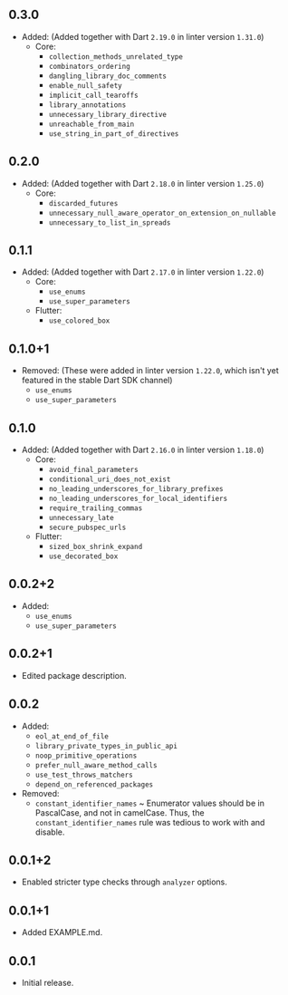 ## 0.3.0

- Added: (Added together with Dart `2.19.0` in linter version `1.31.0`)
  - Core:
    - `collection_methods_unrelated_type`
    - `combinators_ordering`
    - `dangling_library_doc_comments`
    - `enable_null_safety`
    - `implicit_call_tearoffs`
    - `library_annotations`
    - `unnecessary_library_directive`
    - `unreachable_from_main`
    - `use_string_in_part_of_directives`

## 0.2.0

- Added: (Added together with Dart `2.18.0` in linter version `1.25.0`)
  - Core:
    - `discarded_futures`
    - `unnecessary_null_aware_operator_on_extension_on_nullable`
    - `unnecessary_to_list_in_spreads`

## 0.1.1

- Added: (Added together with Dart `2.17.0` in linter version `1.22.0`)
  - Core:
    - `use_enums`
    - `use_super_parameters`
  - Flutter:
    - `use_colored_box`

## 0.1.0+1

- Removed: (These were added in linter version `1.22.0`, which isn't yet
  featured in the stable Dart SDK channel)
  - `use_enums`
  - `use_super_parameters`

## 0.1.0

- Added: (Added together with Dart `2.16.0` in linter version `1.18.0`)
  - Core:
    - `avoid_final_parameters`
    - `conditional_uri_does_not_exist`
    - `no_leading_underscores_for_library_prefixes`
    - `no_leading_underscores_for_local_identifiers`
    - `require_trailing_commas`
    - `unnecessary_late`
    - `secure_pubspec_urls`
  - Flutter:
    - `sized_box_shrink_expand`
    - `use_decorated_box`

## 0.0.2+2

- Added:
  - `use_enums`
  - `use_super_parameters`

## 0.0.2+1

- Edited package description.

## 0.0.2

- Added:
  - `eol_at_end_of_file`
  - `library_private_types_in_public_api`
  - `noop_primitive_operations`
  - `prefer_null_aware_method_calls`
  - `use_test_throws_matchers`
  - `depend_on_referenced_packages`
- Removed:
  - `constant_identifier_names` ~ Enumerator values should be in PascalCase, and
    not in camelCase. Thus, the `constant_identifier_names` rule was tedious to
    work with and disable.

## 0.0.1+2

- Enabled stricter type checks through `analyzer` options.

## 0.0.1+1

- Added EXAMPLE.md.

## 0.0.1

- Initial release.
